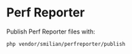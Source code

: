 # Perf Reporter

Publish Perf Reporter files with:
```bash
php vendor/smilian/perfreporter/publish
```